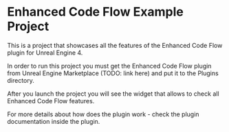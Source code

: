 # Enhanced Code Flow Example Project

This is a project that showcases all the features of the Enhanced Code Flow plugin for Unreal Engine 4.

In order to run this project you must get the Enhanced Code Flow plugin from Unreal Engine Marketplace (TODO: link here) and put it to the Plugins directory.

After you launch the project you will see the widget that allows to check all Enhanced Code Flow features.

For more details about how does the plugin work - check the plugin documentation inside the plugin.